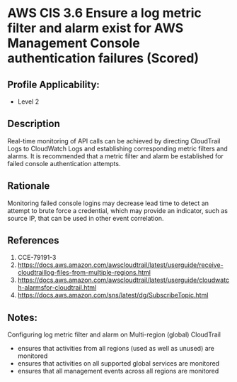 # AWS CIS 3.6 Ensure a log metric filter and alarm exist for AWS Management Console authentication failures (Scored)

## Profile Applicability:

- Level 2

## Description

Real-time monitoring of API calls can be achieved by directing CloudTrail Logs to CloudWatch Logs and establishing corresponding metric filters and alarms. It is recommended that a metric filter and alarm be established for failed console authentication attempts.

## Rationale

Monitoring failed console logins may decrease lead time to detect an attempt to brute force a credential, which may provide an indicator, such as source IP, that can be used in other event correlation.

## References

1. CCE-79191-3
2. https://docs.aws.amazon.com/awscloudtrail/latest/userguide/receive-cloudtraillog-files-from-multiple-regions.html
3. https://docs.aws.amazon.com/awscloudtrail/latest/userguide/cloudwatch-alarmsfor-cloudtrail.html
4. https://docs.aws.amazon.com/sns/latest/dg/SubscribeTopic.html

## Notes:

Configuring log metric filter and alarm on Multi-region (global) CloudTrail
- ensures that activities from all regions (used as well as unused) are monitored
- ensures that activities on all supported global services are monitored
- ensures that all management events across all regions are monitored
